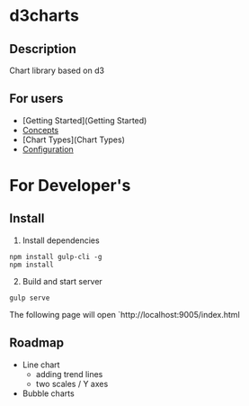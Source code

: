 # d3charts

## Description

Chart library based on d3

## For users

- [Getting Started](Getting Started)
- [Concepts](Concepts)
- [Chart Types](Chart Types)
- [Configuration](Configuration)

# For Developer's

## Install

1. Install dependencies

 ```
 npm install gulp-cli -g
 npm install
 ```

2. Build and start server

 ```
 gulp serve
 ```

The following page will open `http://localhost:9005/index.html

## Roadmap

* Line chart
  * adding trend lines
  * two scales / Y axes
* Bubble charts
